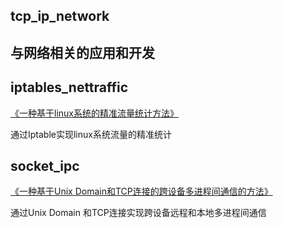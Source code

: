 tcp_ip_network
--------------

与网络相关的应用和开发
-----------------------




iptables_nettraffic
------------------

[《一种基于linux系统的精准流量统计方法》](https://blog.csdn.net/li_wen01/article/details/93597936)

通过Iptable实现linux系统流量的精准统计



socket_ipc
----------
[《一种基于Unix Domain和TCP连接的跨设备多进程间通信的方法》](https://blog.csdn.net/li_wen01/article/details/99595380)

通过Unix Domain 和TCP连接实现跨设备远程和本地多进程间通信


